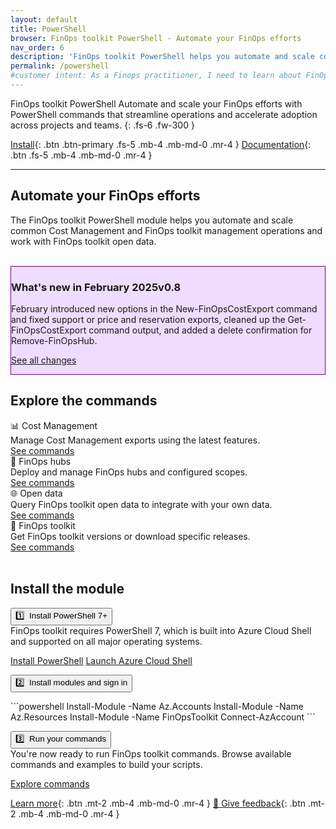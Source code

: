 ```yaml
---
layout: default
title: PowerShell
browser: FinOps toolkit PowerShell - Automate your FinOps efforts
nav_order: 6
description: 'FinOps toolkit PowerShell helps you automate and scale common Cost Management and FinOps toolkit management operations and work with FinOps toolkit open data.'
permalink: /powershell
#customer intent: As a Finops practitioner, I need to learn about FinOps toolkit PowerShell
---
```


<span class="fs-9 d-block mb-4">FinOps toolkit PowerShell</span>
Automate and scale your FinOps efforts with PowerShell commands that streamline operations and accelerate adoption across projects and teams.
{: .fs-6 .fw-300 }

[Install](#deploy){: .btn .btn-primary .fs-5 .mb-4 .mb-md-0 .mr-4 }
[Documentation](https://learn.microsoft.com/cloud-computing/finops/toolkit/powershell/powershell-commands){: .btn .fs-5 .mb-4 .mb-md-0 .mr-4 }

---

<a name="overview"></a>

## Automate your FinOps efforts

The FinOps toolkit PowerShell module helps you automate and scale common Cost Management and FinOps toolkit management operations and work with FinOps toolkit open data.

<br>

<div id="whats-new" class="m-0 p-4" style="background-color:#edf; border:solid 1px #609;">
    <h3 class="m-0 mb-4">What's new in February 2025<span class="ftk-version">v0.8</span></h3>
    <p class="mt-2 mb-0">
        February introduced new options in the New-FinOpsCostExport command and fixed support or price and reservation exports, cleaned up the Get-FinOpsCostExport command output, and added a delete confirmation for Remove-FinOpsHub.
    </p>
    <p class="mt-2 mb-0"><a href="https://learn.microsoft.com/cloud-computing/finops/toolkit/changelog">See all changes</a></p>
</div>

<a name="features"></a>

## Explore the commands

<div class="ftk-gallery">
    <div class="ftk-tile">
        <div>📊 Cost Management</div>
        <div>Manage Cost Management exports using the latest features.</div>
        <a class="btn mb-4 mb-md-0 mr-4" href="https://learn.microsoft.com/cloud-computing/finops/toolkit/powershell/cost/cost-management-commands">See commands</a>
    </div>
    <div class="ftk-tile">
        <div>🏦 FinOps hubs</div>
        <div>Deploy and manage FinOps hubs and configured scopes.</div>
        <a class="btn mb-4 mb-md-0 mr-4" href="https://learn.microsoft.com/cloud-computing/finops/toolkit/powershell/hubs/finops-hubs-commands">See commands</a>
    </div>
    <div class="ftk-tile">
        <div>🌐 Open data</div>
        <div>Query FinOps toolkit open data to integrate with your own data.</div>
        <a class="btn mb-4 mb-md-0 mr-4" href="https://learn.microsoft.com/cloud-computing/finops/toolkit/powershell/data/open-data-commands">See commands</a>
    </div>
    <div class="ftk-tile">
        <div>🧰 FinOps toolkit</div>
        <div>Get FinOps toolkit versions or download specific releases.</div>
        <a class="btn mb-4 mb-md-0 mr-4" href="https://learn.microsoft.com/cloud-computing/finops/toolkit/powershell/toolkit/finops-toolkit-commands">See commands</a>
    </div>
</div>

<br>

<a name="deploy"></a>
<a name="download"></a>
<a name="install"></a>

## Install the module

<div class="ftk-instructions">
    <div class="ftk-step">
        <button class="ftk-accordion">1️⃣&nbsp; Install PowerShell 7+</button>
        <div>FinOps toolkit requires PowerShell 7, which is built into Azure Cloud Shell and supported on all major operating systems.</div>
        <div>
            <p>
                <a class="btn mb-4 mb-md-0 mr-4" href="https://learn.microsoft.com/powershell/scripting/install/installing-powershell">Install PowerShell</a>
                <a class="btn mb-4 mb-md-0 mr-4" href="https://portal.azure.com/#cloudshell">Launch Azure Cloud Shell</a>
            </p>
        </div>
    </div>
    <div class="ftk-step">
        <button class="ftk-accordion">2️⃣&nbsp; Install modules and sign in</button>
        <div>
            <p>
                ```powershell
                Install-Module -Name Az.Accounts
                Install-Module -Name Az.Resources
                Install-Module -Name FinOpsToolkit
                Connect-AzAccount
                ```
            </p>
        </div>
    </div>
    <div class="ftk-step">
        <button class="ftk-accordion">3️⃣&nbsp; Run your commands</button>
        <div>You're now ready to run FinOps toolkit commands. Browse available commands and examples to build your scripts.</div>
        <div>
            <p>
                <a class="btn mb-4 mb-md-0 mr-4" href="https://learn.microsoft.com/cloud-computing/finops/toolkit/powershell/powershell-commands#commands">Explore commands</a>
            </p>
        </div>
    </div>
</div>

<a name="docs"></a>

[Learn more](https://learn.microsoft.com/cloud-computing/finops/toolkit/powershell/powershell-commands){: .btn .mt-2 .mb-4 .mb-md-0 .mr-4 }
[💜 Give feedback](https://portal.azure.com/#view/HubsExtension/InProductFeedbackBlade/extensionName/FinOpsToolkit/cesQuestion/How%20easy%20or%20hard%20is%20it%20to%20use%20FinOps%20toolkit%20PowerShell%3F/cvaQuestion/How%20valuable%20are%20FinOps%20toolkit%20PowerShell%3F/surveyId/FTK0.8/bladeName/PowerShell/featureName/Marketing.Docs){: .btn .mt-2 .mb-4 .mb-md-0 .mr-4 }

<br>
